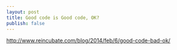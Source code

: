 ```yaml
---
layout: post
title: Good code is Good code, OK?
publish: false
---
```


http://www.reincubate.com/blog/2014/feb/6/good-code-bad-ok/

